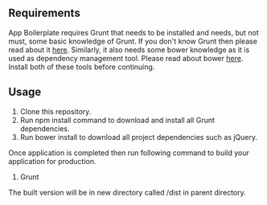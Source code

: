 <h2>Requirements</h2>
App Boilerplate requires Grunt that needs to be installed and needs, but not must, some basic knowledge of Grunt. 
If you don't know Grunt then please read about it <a href="http://gruntjs.com/">here</a>. Similarly, it also needs some bower knowledge as it is
used as dependency management tool. Please read about bower <a href="http://bower.io/">here</a>. Install both of these tools before continuing.

<h2>Usage</h2>

1. Clone this repository.
2. Run npm install command to download and install all Grunt dependencies.
3. Run bower install to download all project dependencies such as jQuery.

Once application is completed then run following command to build your application for production.
1. Grunt

The built version will be in new directory called /dist in parent directory.
